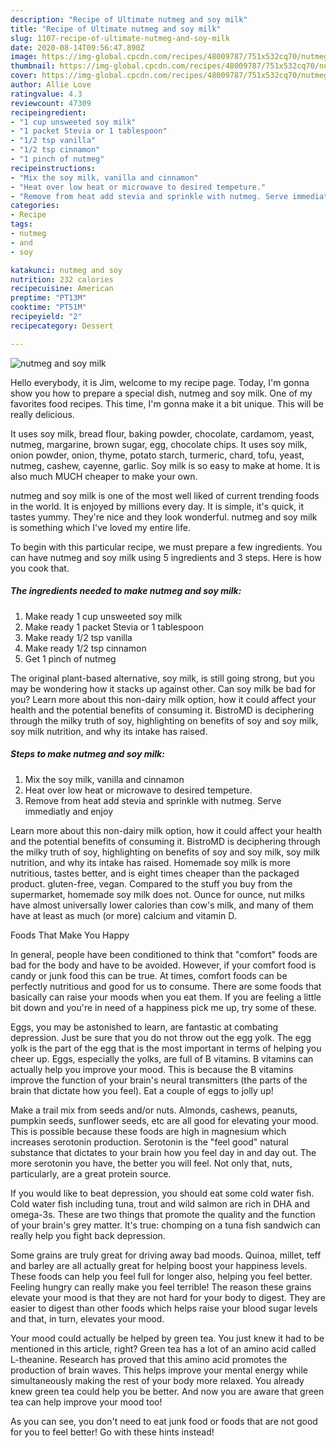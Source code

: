 ```yaml
---
description: "Recipe of Ultimate nutmeg and soy milk"
title: "Recipe of Ultimate nutmeg and soy milk"
slug: 1107-recipe-of-ultimate-nutmeg-and-soy-milk
date: 2020-08-14T09:56:47.890Z
image: https://img-global.cpcdn.com/recipes/48009787/751x532cq70/nutmeg-and-soy-milk-recipe-main-photo.jpg
thumbnail: https://img-global.cpcdn.com/recipes/48009787/751x532cq70/nutmeg-and-soy-milk-recipe-main-photo.jpg
cover: https://img-global.cpcdn.com/recipes/48009787/751x532cq70/nutmeg-and-soy-milk-recipe-main-photo.jpg
author: Allie Love
ratingvalue: 4.3
reviewcount: 47309
recipeingredient:
- "1 cup unsweeted soy milk"
- "1 packet Stevia or 1 tablespoon"
- "1/2 tsp vanilla"
- "1/2 tsp cinnamon"
- "1 pinch of nutmeg"
recipeinstructions:
- "Mix the soy milk, vanilla and cinnamon"
- "Heat over low heat or microwave to desired tempeture."
- "Remove from heat add stevia and sprinkle with nutmeg. Serve immediatly and enjoy"
categories:
- Recipe
tags:
- nutmeg
- and
- soy

katakunci: nutmeg and soy 
nutrition: 232 calories
recipecuisine: American
preptime: "PT13M"
cooktime: "PT51M"
recipeyield: "2"
recipecategory: Dessert

---
```



![nutmeg and soy milk](https://img-global.cpcdn.com/recipes/48009787/751x532cq70/nutmeg-and-soy-milk-recipe-main-photo.jpg)

Hello everybody, it is Jim, welcome to my recipe page. Today, I'm gonna show you how to prepare a special dish, nutmeg and soy milk. One of my favorites food recipes. This time, I'm gonna make it a bit unique. This will be really delicious.

It uses soy milk, bread flour, baking powder, chocolate, cardamom, yeast, nutmeg, margarine, brown sugar, egg, chocolate chips. It uses soy milk, onion powder, onion, thyme, potato starch, turmeric, chard, tofu, yeast, nutmeg, cashew, cayenne, garlic. Soy milk is so easy to make at home. It is also much MUCH cheaper to make your own.

nutmeg and soy milk is one of the most well liked of current trending foods in the world. It is enjoyed by millions every day. It is simple, it's quick, it tastes yummy. They're nice and they look wonderful. nutmeg and soy milk is something which I've loved my entire life.


To begin with this particular recipe, we must prepare a few ingredients. You can have nutmeg and soy milk using 5 ingredients and 3 steps. Here is how you cook that.

<!--inarticleads1-->

##### The ingredients needed to make nutmeg and soy milk:

1. Make ready 1 cup unsweeted soy milk
1. Make ready 1 packet Stevia or 1 tablespoon
1. Make ready 1/2 tsp vanilla
1. Make ready 1/2 tsp cinnamon
1. Get 1 pinch of nutmeg


The original plant-based alternative, soy milk, is still going strong, but you may be wondering how it stacks up against other. Can soy milk be bad for you? Learn more about this non-dairy milk option, how it could affect your health and the potential benefits of consuming it. BistroMD is deciphering through the milky truth of soy, highlighting on benefits of soy and soy milk, soy milk nutrition, and why its intake has raised. 

<!--inarticleads2-->

##### Steps to make nutmeg and soy milk:

1. Mix the soy milk, vanilla and cinnamon
1. Heat over low heat or microwave to desired tempeture.
1. Remove from heat add stevia and sprinkle with nutmeg. Serve immediatly and enjoy


Learn more about this non-dairy milk option, how it could affect your health and the potential benefits of consuming it. BistroMD is deciphering through the milky truth of soy, highlighting on benefits of soy and soy milk, soy milk nutrition, and why its intake has raised. Homemade soy milk is more nutritious, tastes better, and is eight times cheaper than the packaged product. gluten-free, vegan. Compared to the stuff you buy from the supermarket, homemade soy milk does not. Ounce for ounce, nut milks have almost universally lower calories than cow&#39;s milk, and many of them have at least as much (or more) calcium and vitamin D. 

Foods That Make You Happy


In general, people have been conditioned to think that "comfort" foods are bad for the body and have to be avoided. However, if your comfort food is candy or junk food this can be true. At times, comfort foods can be perfectly nutritious and good for us to consume. There are some foods that basically can raise your moods when you eat them. If you are feeling a little bit down and you're in need of a happiness pick me up, try some of these.

Eggs, you may be astonished to learn, are fantastic at combating depression. Just be sure that you do not throw out the egg yolk. The egg yolk is the part of the egg that is the most important in terms of helping you cheer up. Eggs, especially the yolks, are full of B vitamins. B vitamins can actually help you improve your mood. This is because the B vitamins improve the function of your brain's neural transmitters (the parts of the brain that dictate how you feel). Eat a couple of eggs to jolly up!

Make a trail mix from seeds and/or nuts. Almonds, cashews, peanuts, pumpkin seeds, sunflower seeds, etc are all good for elevating your mood. This is possible because these foods are high in magnesium which increases serotonin production. Serotonin is the "feel good" natural substance that dictates to your brain how you feel day in and day out. The more serotonin you have, the better you will feel. Not only that, nuts, particularly, are a great protein source.

If you would like to beat depression, you should eat some cold water fish. Cold water fish including tuna, trout and wild salmon are rich in DHA and omega-3s. These are two things that promote the quality and the function of your brain's grey matter. It's true: chomping on a tuna fish sandwich can really help you fight back depression. 

Some grains are truly great for driving away bad moods. Quinoa, millet, teff and barley are all actually great for helping boost your happiness levels. These foods can help you feel full for longer also, helping you feel better. Feeling hungry can really make you feel terrible! The reason these grains elevate your mood is that they are not hard for your body to digest. They are easier to digest than other foods which helps raise your blood sugar levels and that, in turn, elevates your mood.

Your mood could actually be helped by green tea. You just knew it had to be mentioned in this article, right? Green tea has a lot of an amino acid called L-theanine. Research has proved that this amino acid promotes the production of brain waves. This helps improve your mental energy while simultaneously making the rest of your body more relaxed. You already knew green tea could help you be better. And now you are aware that green tea can help improve your mood too!

As you can see, you don't need to eat junk food or foods that are not good for you to feel better! Go  with  these hints  instead!

